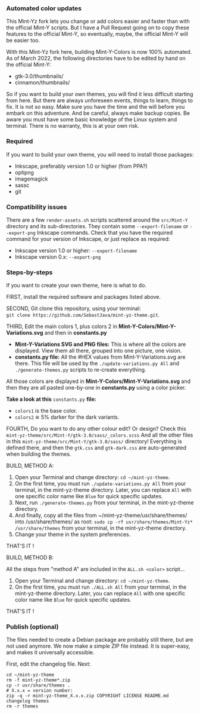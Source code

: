 
### Automated color updates
This Mint-Yz fork lets you change or add colors easier and faster than with the official Mint-Y scripts. But I have a Pull Request going on to copy these features to the official Mint-Y, so eventually, maybe, the official Mint-Y will be easier too.

With this Mint-Yz fork here, building Mint-Y-Colors is now 100% automated. As of March 2022, the following directories have to be edited by hand on the official Mint-Y:

  * gtk-3.0/thumbnails/  
  * cinnamon/thumbnails/  

So if you want to build your own themes, you will find it less difficult starting from here. But there are always unforeseen events, things to learn, things to fix. It is not so easy. Make sure you have the time and the will before you embark on this adventure. And be careful, always make backup copies. Be aware you must have some basic knowledge of the Linux system and terminal. There is no warranty, this is at your own risk.

### Required
If you want to build your own theme, you will need to install those packages:
 
  * Inkscape, preferably version 1.0 or higher (from PPA?)
  * optipng
  * imagemagick
  * sassc
  * git

### Compatibility issues
There are a few `render-assets.sh` scripts scattered around the `src/Mint-Y` directory and its sub-directories. They contain some `--export-filename` or `--export-png` Inkscape commands. Check that you have the required command for your version of Inkscape, or just replace as required:
 
  * Inkscape version 1.0 or higher: `--export-filename`  
  * Inkscape version 0.x: `--export-png`

### Steps-by-steps
If you want to create your own theme, here is what to do.

FIRST, install the required software and packages listed above.

SECOND, Git clone this repository, using your terminal:  
`git clone https://github.com/SebastJava/mint-yz-theme.git`.

THIRD, Edit the main colors 1, plus colors 2 in **Mint-Y-Colors/Mint-Y-Variations.svg** and then in **constants.py**

* **Mint-Y-Variations SVG and PNG files:** This is where all the colors are displayed. View them all there, grouped into one picture, one vision.
* **constants.py file:** All the #HEX values from Mint-Y-Variations.svg are there. This file will be used by the `./update-variations.py All` and `./generate-themes.py` scripts to re-create everything.

All those colors are displayed in **Mint-Y-Colors/Mint-Y-Variations.svg** and then they are all pasted one-by-one in **constants.py** using a color picker.

**Take a look at this** `constants.py` **file:**

* `colors1` is the base color.
* `colors2` ≅ 5% darker for the dark variants.

FOURTH, Do you want to do any other colour edit? Or design? Check this `mint-yz-theme/src/Mint-Y/gtk-3.0/sass/_colors.scss` And all the other files in this `mint-yz-theme/src/Mint-Y/gtk-3.0/sass/` directory! Everything is defined there, and then the `gtk.css` and `gtk-dark.css` are auto-generated when building the themes.

BUILD, METHOD A:

1. Open your Terminal and change directory: `cd ~/mint-yz-theme`.
1. On the first time, you must run `./update-variations.py All` from your terminal, in the mint-yz-theme directory. Later, you can replace `All` with one specific color name like `Blue` for quick specific updates.
1. Next, run `./generate-themes.py` from your terminal, in the mint-yz-theme directory.
1. And finally, copy all the files from ~/mint-yz-theme/usr/share/themes/ into /usr/share/themes/ as root: `sudo cp -rf usr/share/themes/Mint-Yz* /usr/share/themes` from your terminal, in the mint-yz-theme directory.
1. Change your theme in the system preferences.

THAT'S IT !

BUILD, METHOD B:

All the steps from "method A" are included in the `ALL.sh <color>` script...

1. Open your Terminal and change directory: `cd ~/mint-yz-theme`.
1. On the first time, you must run `./ALL.sh All` from your terminal, in the mint-yz-theme directory. Later, you can replace `All` with one specific color name like `Blue` for quick specific updates.

THAT'S IT !

### Publish (optional)
The files needed to create a Debian package are probably still there, but are not used anymore. We now make a simple ZIP file instead. It is super-easy, and makes it universally accessible.

First, edit the changelog file. Next:
```
cd ~/mint-yz-theme
rm -f mint-yz-theme*.zip
cp -r usr/share/themes .
# X.x.x = version number:
zip -q -r mint-yz-theme_X.x.x.zip COPYRIGHT LICENSE README.md changelog themes
rm -r themes
```
